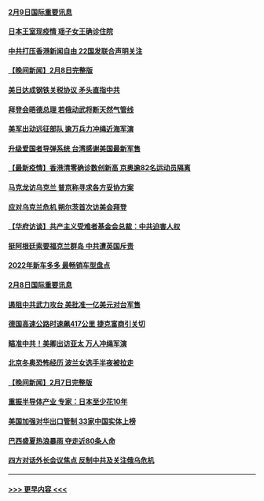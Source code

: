 #### [2月9日国际重要讯息](../pages/prog202/a103343616.md?t=02091901) 
#### [日本王室现疫情 瑶子女王确诊住院](../pages/prog202/a103343604.md?t=02091901) 
#### [中共打压香港新闻自由   22国发联合声明关注](../pages/prog202/a103343481.md?t=02091901) 
#### [【晚间新闻】2月8日完整版](../pages/prog202/a103343381.md?t=02091901) 
#### [美日达成钢铁关税协议 矛头直指中共](../pages/prog202/a103343161.md?t=02091901) 
#### [拜登会晤德总理 若俄动武将断天然气管线](../pages/prog202/a103343189.md?t=02091901) 
#### [美军出动远征部队 逾万兵力冲绳近海军演](../pages/prog202/a103343156.md?t=02091901) 
#### [升级爱国者导弹系统 台湾感谢美国最新军售](../pages/prog202/a103343145.md?t=02091901) 
#### [【最新疫情】香港清零确诊数创新高 京奥逾82名运动员隔离](../pages/prog202/a103343049.md?t=02091901) 
#### [马克龙访乌克兰 普京称寻求各方妥协方案](../pages/prog202/a103342954.md?t=02091901) 
#### [应对乌克兰危机 朔尔茨首次访美会拜登](../pages/prog202/a103342947.md?t=02091901) 
#### [【华府访谈】共产主义受难者基金会总裁：中共迫害人权](../pages/prog202/a103342930.md?t=02091901) 
#### [挺阿根廷索要福克兰群岛 中共遭英国斥责](../pages/prog202/a103342790.md?t=02091901) 
#### [2022年新车多多 最畅销车型盘点](../pages/prog202/a103342839.md?t=02091901) 
#### [2月8日国际重要讯息](../pages/prog202/a103342672.md?t=02091901) 
#### [遏阻中共武力攻台 美批准一亿美元对台军售](../pages/prog202/a103342662.md?t=02091901) 
#### [德国高速公路时速飙417公里 捷克富商引关切](../pages/prog202/a103342520.md?t=02091901) 
#### [瞄准中共！美卿出访亚太 万人冲绳军演](../pages/prog202/a103342575.md?t=02091901) 
#### [北京冬奥恐怖经历 波兰女选手半夜被拉走](../pages/prog202/a103342532.md?t=02091901) 
#### [【晚间新闻】2月7日完整版](../pages/prog202/a103342375.md?t=02091901) 
#### [重振半导体产业 专家：日本至少花10年](../pages/prog202/a103342468.md?t=02091901) 
#### [美国加强对华出口管制 33家中国实体上榜](../pages/prog202/a103342431.md?t=02091901) 
#### [巴西盛夏热浪暴雨 夺走近80条人命](../pages/prog202/a103342430.md?t=02091901) 
#### [四方对话外长会议焦点 反制中共及关注俄乌危机](../pages/prog202/a103342397.md?t=02091901) 

----
#### [ >>> 更早内容 <<< ](../indexes/prog202-earlier.md)
